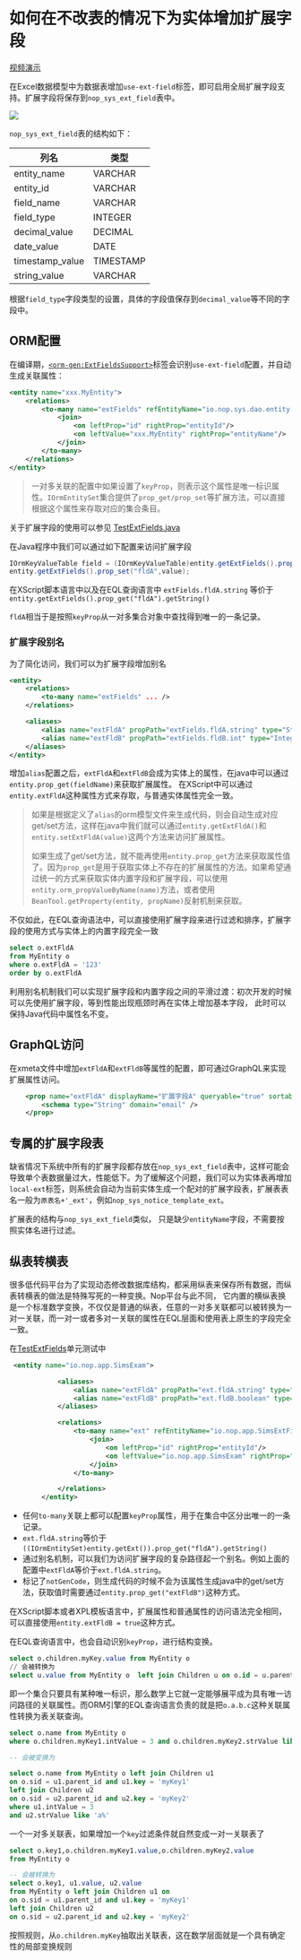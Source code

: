 # 如何在不改表的情况下为实体增加扩展字段

[视频演示](https://www.bilibili.com/video/BV1wL411D7g7)

在Excel数据模型中为数据表增加`use-ext-field`标签，即可启用全局扩展字段支持。扩展字段将保存到`nop_sys_ext_field`表中。

![](use-ext-field.png)

`nop_sys_ext_field`表的结构如下：

| 列名              | 类型        |
| --------------- | --------- |
| entity_name     | VARCHAR   |
| entity_id       | VARCHAR   |
| field_name      | VARCHAR   |
| field_type      | INTEGER   |
| decimal_value   | DECIMAL   |
| date_value      | DATE      |
| timestamp_value | TIMESTAMP |
| string_value    | VARCHAR   |

根据`field_type`字段类型的设置，具体的字段值保存到`decimal_value`等不同的字段中。

## ORM配置

在编译期，[`<orm-gen:ExtFieldsSupport>`](https://gitee.com/canonical-entropy/nop-entropy/blob/master/nop-orm/src/main/resources/_vfs/nop/orm/xlib/orm-gen.xlib)标签会识别`use-ext-field`配置，并自动生成关联属性：

```xml
<entity name="xxx.MyEntity">
    <relations>
        <to-many name="extFields" refEntityName="io.nop.sys.dao.entity.NopSysExtField" keyProp="fieldName">
            <join>
                <on leftProp="id" rightProp="entityId"/>
                <on leftValue="xxx.MyEntity" rightProp="entityName"/>
            </join>
        </to-many>
    </relations>
</entity>
```

> 一对多关联的配置中如果设置了`keyProp`，则表示这个属性是唯一标识属性。`IOrmEntitySet`集合提供了`prop_get/prop_set`等扩展方法，可以直接根据这个属性来存取对应的集合条目。

关于扩展字段的使用可以参见 [TestExtFields.java](https://gitee.com/canonical-entropy/nop-entropy/blob/master/nop-orm/src/test/java/io/nop/orm/dao/TestExtFields.java)

在Java程序中我们可以通过如下配置来访问扩展字段

```java
IOrmKeyValueTable field = (IOrmKeyValueTable)entity.getExtFields().prop_get("fldA");
entity.getExtFields().prop_set("fldA",value);
```

在XScript脚本语言中以及在EQL查询语言中 `extFields.fldA.string` 等价于 `entity.getExtFields().prop_get("fldA").getString()`

`fldA`相当于是按照`keyProp`从一对多集合对象中查找得到唯一的一条记录。



### 扩展字段别名

为了简化访问，我们可以为扩展字段增加别名

```xml
<entity>
    <relations>
        <to-many name="extFields" ... />
    </relations>

    <aliases>
        <alias name="extFldA" propPath="extFields.fldA.string" type="String"/>
        <alias name="extFldB" propPath="extFields.fldB.int" type="Integer" />
    </aliases>
</entity>
```

增加`alias`配置之后，`extFldA`和`extFldB`会成为实体上的属性，在java中可以通过`entity.prop_get(fieldName)`来获取扩展属性。
在XScript中可以通过`entity.extFldA`这种属性方式来存取，与普通实体属性完全一致。

> 如果是根据定义了`alias`的orm模型文件来生成代码，则会自动生成对应get/set方法，这样在java中我们就可以通过`entity.getExtFldA()`和`entity.setExtFldA(value)`这两个方法来访问扩展属性。
>
> 如果生成了get/set方法，就不能再使用`entity.prop_get`方法来获取属性值了。因为`prop_get`是用于获取实体上不存在的扩展属性的方法。如果希望通过统一的方式来获取实体内置字段和扩展字段，可以使用`entity.orm_propValueByName(name)`方法，或者使用`BeanTool.getProperty(entity, propName)`反射机制来获取。

不仅如此，在EQL查询语法中，可以直接使用扩展字段来进行过滤和排序，扩展字段的使用方式与实体上的内置字段完全一致

```sql
select o.extFldA
from MyEntity o
where o.extFldA = '123'
order by o.extFldA
```

利用别名机制我们可以实现扩展字段和内置字段之间的平滑过渡：初次开发的时候可以先使用扩展字段，等到性能出现瓶颈时再在实体上增加基本字段，
此时可以保持Java代码中属性名不变。

## GraphQL访问

在xmeta文件中增加`extFldA`和`extFldB`等属性的配置，即可通过GraphQL来实现扩展属性访问。

```xml
    <prop name="extFldA" displayName="扩展字段A" queryable="true" sortable="true" insertable="true" updatable="true">
        <schema type="String" domain="email" />
    </prop>
```

## 专属的扩展字段表

缺省情况下系统中所有的扩展字段都存放在`nop_sys_ext_field`表中，这样可能会导致单个表数据量过大，性能低下。为了缓解这个问题，我们可以为实体表再增加
`local-ext`标签，则系统会自动为当前实体生成一个配对的扩展字段表，扩展表表名一般为`原表名+'_ext'`，例如`nop_sys_notice_template_ext`。

扩展表的结构与`nop_sys_ext_field`类似， 只是缺少`entityName`字段，不需要按照实体名进行过滤。

## 纵表转横表

很多低代码平台为了实现动态修改数据库结构，都采用纵表来保存所有数据，而纵表转横表的做法是特殊写死的一种变换。Nop平台与此不同，
它内置的横纵表换是一个标准数学变换，不仅仅是普通的纵表，任意的一对多关联都可以被转换为一对一关联，而一对一或者多对一关联的属性在EQL层面和使用表上原生的字段完全一致。

在[TestExtFields](https://gitee.com/canonical-entropy/nop-entropy/blob/master/nop-orm/src/test/java/io/nop/orm/dao/TestExtFields.java)单元测试中

````xml
 <entity name="io.nop.app.SimsExam">

            <aliases>
                <alias name="extFldA" propPath="ext.fldA.string" type="String"/>
                <alias name="extFldB" propPath="ext.fldB.boolean" type="Boolean" notGenCode="true"/>
            </aliases>

            <relations>
                <to-many name="ext" refEntityName="io.nop.app.SimsExtField" keyProp="fieldName">
                    <join>
                        <on leftProp="id" rightProp="entityId"/>
                        <on leftValue="io.nop.app.SimsExam" rightProp="entityName"/>
                    </join>
                </to-many>

            </relations>
        </entity>
````

* 任何`to-many`关联上都可以配置`keyProp`属性，用于在集合中区分出唯一的一条记录。
* `ext.fldA.string`等价于`((IOrmEntitySet)entity.getExt()).prop_get("fldA").getString()`
* 通过别名机制，可以我们为访问扩展字段的复杂路径起一个别名。例如上面的配置中`extFldA`等价于`ext.fldA.string`。
* 标记了`notGenCode`，则生成代码的时候不会为该属性生成java中的get/set方法，获取值时需要通过`entity.prop_get("extFldB")`这种方式。

在XScript脚本或者XPL模板语言中，扩展属性和普通属性的访问语法完全相同，可以直接使用`entity.extFldB = true`这种方式。

在EQL查询语言中，也会自动识别`keyProp`，进行结构变换。

````sql
select o.children.myKey.value from MyEntity o
// 会被转换为
select u.value from MyEntity o  left join Children u on o.id = u.parent_id and u.key = 'myKey'
````

即一个集合只要具有某种唯一标识，那么数学上它就一定能够展平成为具有唯一访问路径的关联属性。而ORM引擎的EQL查询语言负责的就是把`o.a.b.c`这种关联属性转换为表关联查询。

````sql
select o.name from MyEntity o
where o.children.myKey1.intValue = 3 and o.children.myKey2.strValue like 'a%'

-- 会被变换为

select o.name from MyEntity o left join Children u1
on o.sid = u1.parent_id and u1.key = 'myKey1'
left join Children u2
on o.sid = u2.parent_id and u2.key = 'myKey2'
where u1.intValue = 3
and u2.strValue like 'a%'
````

一个一对多关联表，如果增加一个`key`过滤条件就自然变成一对一关联表了

````sql
select o.key1,o.children.myKey1.value,o.children.myKey2.value
from MyEntity o

-- 会被转换为
select o.key1, u1.value, u2.value
from MyEntity o left join Children u1 on 
on o.sid = u1.parent_id and u1.key = 'myKey1'
left join Children u2
on o.sid = u2.parent_id and u2.key = 'myKey2'
````

按照规则，从`o.children.myKey`抽取出关联表，这在数学层面就是一个具有确定性的局部变换规则
